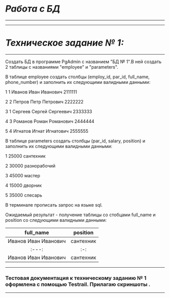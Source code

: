 # ***Работа с БД***
-----------------------------------
-----------------------------------
# ***Техническое задание № 1:***
-----------------------------------
  Создать БД в программе PgAdmin с названием "БД № 1".В ней создать 2 таблицы с названиями  "employee" и "parameters".

В таблице employee создать столбцы (employ_id, par_id, full_name, phone_number) и заполнить их следующими валидными данными:

  1 1 Иванов Иван Иванович 2111111
  
  2 2 Петров Петр Петрович 2222222
  
  3 1 Сергеев Сергей Сергеевич 2333333
  
  4 3 Романов Роман Романович 2444444
  
  5 4 Игнатов Игнат Игнатович 2555555
  

В таблице parameters создать столбцы (par_id, salary, position) и заполнить их следующими валидными данными:

  1 25000 сантехник
  
  2 30000 разнорабочий
  
  3 45000 мастер
  
  4 15000 дворник
  
  5 35000 слесарь

В терминале прописать запрос на языке sql.

Ожидаемый результат - получение таблицы со стобцами full_name и position со следующими валидными данными:

| full_name | position  | 
| :---:   | :-: | 
| Иванов Иван Иванович | сантехник | 
| :---:   | :-: | 
| Иванов Иван Иванович | сантехник | 
***
### Тестовая документация к техническому заданию № 1 оформлена с помощью Testrail. Прилагаю скриншоты .
***

